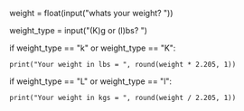 weight = float(input("whats your weight? "))


weight_type = input("(K)g or (l)bs? ")


if weight_type == "k" or weight_type == "K":


    print("Your weight in lbs = ", round(weight * 2.205, 1))


if weight_type == "L" or weight_type == "l":


    print("Your weight in kgs = ", round(weight / 2.205, 1))
